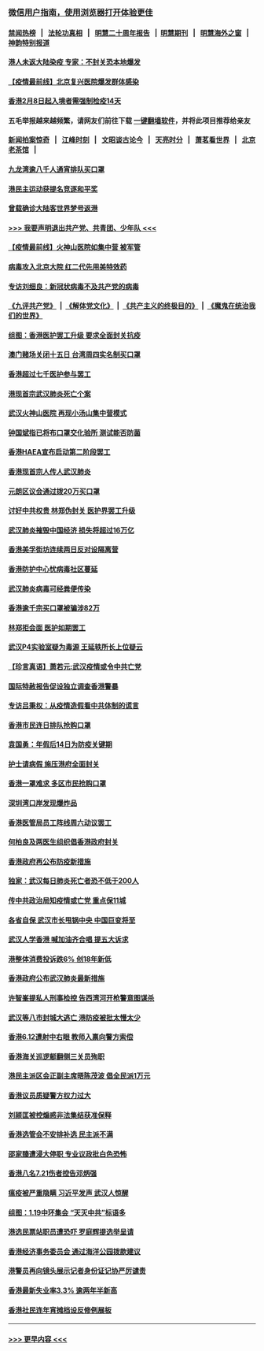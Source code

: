 ### [微信用户指南，使用浏览器打开体验更佳](https://github.com/gfw-breaker/banned-news1/blob/master/indexes/wechat-guide.md?t=0)
#### [禁闻热榜](热点新闻.md?t=0)  &nbsp;&nbsp;|&nbsp;&nbsp; [法轮功真相](https://github.com/gfw-breaker/truth/blob/master/README.md?t=0) &nbsp;&nbsp;|&nbsp;&nbsp; [明慧二十周年报告](https://github.com/gfw-breaker/mh-reports/blob/master/README.md?t=0) &nbsp;&nbsp;|&nbsp;&nbsp;[明慧期刊](https://github.com/gfw-breaker/mh-qikan) &nbsp;&nbsp;|&nbsp;&nbsp; [明慧海外之窗](https://github.com/gfw-breaker/mh-news/blob/master/README.md?t=0) &nbsp;&nbsp;|&nbsp;&nbsp; [神韵特别报道](https://github.com/gfw-breaker/mh-news/blob/master/shenyun.md?t=0)
#### [港人未返大陆染疫 专家：不封关恐本地爆发](../pages/nsc415/n11848021.md?t=02062333) 
#### [【疫情最前线】北京复兴医院爆发群体感染](../pages/nsc415/n11847626.md?t=02062333) 
#### [香港2月8日起入境者需强制检疫14天](../pages/nsc415/n11847658.md?t=02062333) 
#### 五毛举报越来越频繁，请网友们前往下载 [一键翻墙软件](https://github.com/gfw-breaker/ssr-accounts)，并将此项目推荐给亲友
#### [新闻拍案惊奇](https://github.com/gfw-breaker/banned-news1/blob/master/pages/link4.md) &nbsp;&nbsp;|&nbsp;&nbsp; [江峰时刻](https://github.com/gfw-breaker/banned-news1/blob/master/pages/link4.md) &nbsp;&nbsp;|&nbsp;&nbsp; [文昭谈古论今](https://github.com/gfw-breaker/banned-news1/blob/master/pages/link4.md) &nbsp;&nbsp;|&nbsp;&nbsp; [天亮时分](https://github.com/gfw-breaker/banned-news1/blob/master/pages/link4.md) &nbsp;&nbsp;|&nbsp;&nbsp; [萧茗看世界](https://github.com/gfw-breaker/banned-news1/blob/master/pages/link4.md) &nbsp;&nbsp;|&nbsp;&nbsp; [北京老茶馆](https://github.com/gfw-breaker/banned-news1/blob/master/pages/link4.md) &nbsp;&nbsp;|&nbsp;&nbsp; 
#### [九龙湾逾八千人通宵排队买口罩](../pages/nsc415/n11847647.md?t=02062333) 
#### [港民主运动获提名竞逐和平奖](../pages/nsc415/n11847633.md?t=02062333) 
#### [曾载确诊大陆客世界梦号返港](../pages/nsc415/n11847608.md?t=02062333) 
#### [>>> 我要声明退出共产党、共青团、少年队 <<<](https://github.com/begood0513/goodnews/blob/master/quit/letter.md) 
#### [【疫情最前线】火神山医院如集中营 被军管](../pages/nsc415/n11847524.md?t=02062333) 
#### [病毒攻入北京大院 红二代先用美特效药](../pages/nsc415/n11847427.md?t=02062333) 
#### [专访刘细良：新冠状病毒不及共产党的病毒](../pages/nsc415/n11847164.md?t=02062333) 
#### [《九评共产党》](https://github.com/begood0513/9ping.md/blob/master/README.md) &nbsp;|&nbsp; [《解体党文化》](../../../../jtdwh.md/blob/master/README.md)  &nbsp;|&nbsp; [《共产主义的终极目的》](../../../../gczydzjmd.md/blob/master/README.md) &nbsp;|&nbsp; [《魔鬼在统治我们的世界》](../../../../mgztzwmdsj.md/blob/master/README.md) 
#### [组图：香港医护罢工升级 要求全面封关抗疫](../pages/nsc415/n11844107.md?t=02062333) 
#### [澳门赌场关闭十五日 台湾周四实名制买口罩](../pages/nsc415/n11845083.md?t=02062333) 
#### [香港超过七千医护参与罢工](../pages/nsc415/n11845051.md?t=02062333) 
#### [港现首宗武汉肺炎死亡个案](../pages/nsc415/n11844998.md?t=02062333) 
#### [武汉火神山医院 再现小汤山集中营模式](../pages/nsc415/n11844763.md?t=02062333) 
#### [钟国斌指已将布口罩交化验所 测试能否防菌](../pages/nsc415/n11842783.md?t=02062333) 
#### [香港HAEA宣布启动第二阶段罢工](../pages/nsc415/n11842723.md?t=02062333) 
#### [香港现首宗人传人武汉肺炎](../pages/nsc415/n11842766.md?t=02062333) 
#### [元朗区议会通过拨20万买口罩](../pages/nsc415/n11842754.md?t=02062333) 
#### [讨好中共权贵 林郑伪封关 医护界罢工升级](../pages/nsc415/n11842359.md?t=02062333) 
#### [武汉肺炎摧毁中国经济 损失将超过16万亿](../pages/nsc415/n11839723.md?t=02062333) 
#### [香港美孚街坊连续两日反对设隔离营](../pages/nsc415/n11839962.md?t=02062333) 
#### [香港防护中心忧病毒社区蔓延](../pages/nsc415/n11839933.md?t=02062333) 
#### [武汉肺炎病毒可经粪便传染](../pages/nsc415/n11839939.md?t=02062333) 
#### [香港逾千宗买口罩被骗涉82万](../pages/nsc415/n11839914.md?t=02062333) 
#### [林郑拒会面 医护如期罢工](../pages/nsc415/n11839892.md?t=02062333) 
#### [武汉P4实验室疑为毒源 王延轶所长上位疑云](../pages/nsc415/n11835543.md?t=02062333) 
#### [【珍言真语】萧若元:武汉疫情或令中共亡党](../pages/nsc415/n11829394.md?t=02062333) 
#### [国际特赦报告促设独立调查香港警暴](../pages/nsc415/n11833845.md?t=02062333) 
#### [专访吕秉权：从疫情造假看中共体制的谎言](../pages/nsc415/n11833813.md?t=02062333) 
#### [香港市民连日排队抢购口罩](../pages/nsc415/n11833794.md?t=02062333) 
#### [袁国勇：年假后14日为防疫关键期](../pages/nsc415/n11831088.md?t=02062333) 
#### [护士请病假 施压港府全面封关](../pages/nsc415/n11831030.md?t=02062333) 
#### [香港一罩难求 多区市民抢购口罩](../pages/nsc415/n11831002.md?t=02062333) 
#### [深圳湾口岸发现爆炸品](../pages/nsc415/n11828802.md?t=02062333) 
#### [香港医管局员工阵线周六动议罢工](../pages/nsc415/n11828762.md?t=02062333) 
#### [何柏良及两医生组织倡香港政府封关](../pages/nsc415/n11828749.md?t=02062333) 
#### [香港政府再公布防疫新措施](../pages/nsc415/n11828716.md?t=02062333) 
#### [独家：武汉每日肺炎死亡者恐不低于200人](../pages/nsc415/n11828240.md?t=02062333) 
#### [传中共政治局知疫情或亡党 重点保11城](../pages/nsc415/n11828145.md?t=02062333) 
#### [各省自保 武汉市长甩锅中央 中国巨变将至](../pages/nsc415/n11828021.md?t=02062333) 
#### [武汉人学香港 喊加油齐合唱 提五大诉求](../pages/nsc415/n11827046.md?t=02062333) 
#### [港整体消费投诉跌6% 创18年新低](../pages/nsc415/n11817280.md?t=02062333) 
#### [香港政府公布武汉肺炎最新措施](../pages/nsc415/n11817152.md?t=02062333) 
#### [许智峯提私人刑事检控 告西湾河开枪警意图谋杀](../pages/nsc415/n11817132.md?t=02062333) 
#### [武汉等八市封城大逃亡 港防疫被批太慢太少](../pages/nsc415/n11817058.md?t=02062333) 
#### [香港6.12遭射中右眼 教师入禀向警方索偿](../pages/nsc415/n11814678.md?t=02062333) 
#### [香港海关巡逻艇翻侧三关员殉职](../pages/nsc415/n11814604.md?t=02062333) 
#### [港民主派区会正副主席晤陈茂波 倡全民派1万元](../pages/nsc415/n11814582.md?t=02062333) 
#### [香港议员质疑警方权力过大](../pages/nsc415/n11814560.md?t=02062333) 
#### [刘颕匡被控煽惑非法集结获准保释](../pages/nsc415/n11811727.md?t=02062333) 
#### [香港选管会不安排补选 民主派不满](../pages/nsc415/n11811691.md?t=02062333) 
#### [邵家臻遭浸大停职 专业议政批白色恐怖](../pages/nsc415/n11811670.md?t=02062333) 
#### [香港八名7.21伤者控告邓炳强](../pages/nsc415/n11811623.md?t=02062333) 
#### [瘟疫被严重隐瞒 习近平发声 武汉人惊醒](../pages/nsc415/n11811186.md?t=02062333) 
#### [组图：1.19中环集会 “天灭中共”标语多](../pages/nsc415/n11809514.md?t=02062333) 
#### [港选民票站职员遭恐吓 罗庭辉提选举呈请](../pages/nsc415/n11808914.md?t=02062333) 
#### [香港经济事务委员会 通过海洋公园拨款建议](../pages/nsc415/n11808906.md?t=02062333) 
#### [港警员再向镜头展示记者身份证记协严厉谴责](../pages/nsc415/n11808888.md?t=02062333) 
#### [香港最新失业率3.3% 逾两年半新高](../pages/nsc415/n11808887.md?t=02062333) 
#### [香港社民连年宵摊档设反修例展板](../pages/nsc415/n11808857.md?t=02062333) 

----
#### [ >>> 更早内容 <<< ](../indexes/nsc415-earlier.md)
